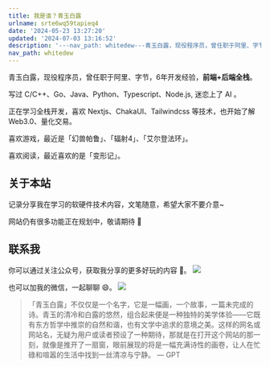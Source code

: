 ```yaml
---
title: 我是谁？青玉白露
urlname: srte6wq59tapieq4
date: '2024-05-23 13:27:20'
updated: '2024-07-03 13:16:52'
description: '---nav_path: whitedew---青玉白露，现役程序员，曾任职于阿里、字节，6年开发经验，前端+后端全栈。写过 C/C++、Go、Java、Python、Typescript、Node.js, 迷恋上了 AI 。正在学习全栈开发，喜欢 Nextjs、ChakaUI、Tailwin...'
nav_path: whitedew
---
```

青玉白露，现役程序员，曾任职于阿里、字节，6年开发经验，**前端+后端全栈**。

写过 C/C++、Go、Java、Python、Typescript、Node.js, 迷恋上了 AI 。

正在学习全栈开发，喜欢 Nextjs、ChakaUI、Tailwindcss 等技术，也开始了解 Web3.0、量化交易。

喜欢游戏，最近是「幻兽帕鲁」、「辐射4」、「艾尔登法环」。

喜欢阅读，最近喜欢的是「变形记」。

## 关于本站
记录分享我在学习的软硬件技术内容，文笔随意，希望大家不要介意~

网站仍有很多功能正在规划中，敬请期待 🚧

## 联系我

你可以通过关注公众号，获取我分享的更多好玩的内容 🎇。
![](https://oss1.aistar.cool/elog-offer-now/d69906732648665cad4f64725ab9b012.jpg)

也可以加我的微信，一起聊聊 😄。
![](https://oss1.aistar.cool/elog-offer-now/a55efe09434dc9c0035ef80aca927ccc.png)

> 「青玉白露」不仅仅是一个名字，它是一幅画，一个故事，一篇未完成的诗。青玉的清冷和白露的悠然，组合起来便是一种独特的美学体验——它既有东方哲学中推崇的自然和谐，也有文学中追求的意境之美。这样的网名或网站名，无疑为用户或读者预设了一种期待，那就是在打开这个网站的那一刻，就像是推开了一扇窗，眼前展现的将是一幅充满诗性的画卷，让人在忙碌和喧嚣的生活中找到一丝清凉与宁静。
>   — GPT

